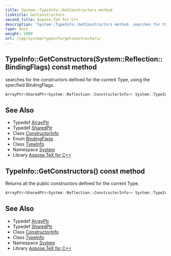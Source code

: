 ```yaml
---
title: System::TypeInfo::GetConstructors method
linktitle: GetConstructors
second_title: Aspose.TeX for C++
description: 'System::TypeInfo::GetConstructors method. searches for the constructors defined for the current Type, using the specified BindingFlags in C++.'
type: docs
weight: 2800
url: /cpp/system/typeinfo/getconstructors/
---
```

## TypeInfo::GetConstructors(System::Reflection::BindingFlags) const method


searches for the constructors defined for the current Type, using the specified BindingFlags.

```cpp
ArrayPtr<SharedPtr<System::Reflection::ConstructorInfo>> System::TypeInfo::GetConstructors(System::Reflection::BindingFlags bindingAttr) const
```

## See Also

* Typedef [ArrayPtr](../../arrayptr/)
* Typedef [SharedPtr](../../sharedptr/)
* Class [ConstructorInfo](../../../system.reflection/constructorinfo/)
* Enum [BindingFlags](../../../system.reflection/bindingflags/)
* Class [TypeInfo](../)
* Namespace [System](../../)
* Library [Aspose.TeX for C++](../../../)
## TypeInfo::GetConstructors() const method


Returns all the public constructors defined for the current Type.

```cpp
ArrayPtr<SharedPtr<System::Reflection::ConstructorInfo>> System::TypeInfo::GetConstructors() const
```

## See Also

* Typedef [ArrayPtr](../../arrayptr/)
* Typedef [SharedPtr](../../sharedptr/)
* Class [ConstructorInfo](../../../system.reflection/constructorinfo/)
* Class [TypeInfo](../)
* Namespace [System](../../)
* Library [Aspose.TeX for C++](../../../)
